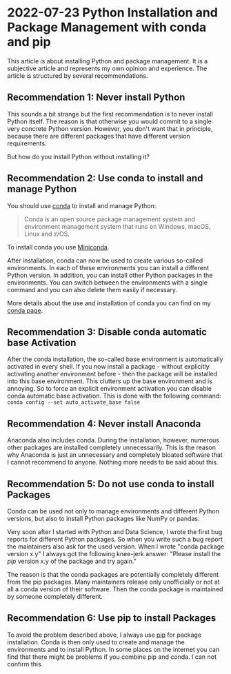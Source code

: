 # 2022-07-23 Python Installation and Package Management with conda and pip

This article is about installing Python and package management.
It is a subjective article and represents my own opinion and experience.
The article is structured by several recommendations.

## Recommendation 1: Never install Python
This sounds a bit strange but the first recommendation is to never install Python itself.
The reason is that otherwise you would commit to a single very concrete Python version.
However, you don't want that in principle, because there are different packages that have
different version requirements.

But how do you install Python without installing it?

## Recommendation 2: Use conda to install and manage Python
You should use [conda](https://docs.conda.io/) to install and manage Python:

> Conda is an open source package management system and environment management system that
> runs on Windows, macOS, Linux and z/OS.

To install conda you use [Miniconda](https://docs.conda.io/en/latest/miniconda.html).

After installation, conda can now be used to create various so-called environments.
In each of these environments you can install a different Python version.
In addition, you can install other Python packages in the environments.
You can switch between the environments with a single command and you can also delete them
easily if necessary.

More details about the use and installation of conda you can find on my
[conda page](/python/conda/).

## Recommendation 3: Disable conda automatic base Activation
After the conda installation, the so-called base environment is automatically activated in every shell.
If you now install a package - without explicitly activating another environment before - then
the package will be installed into this base environment. This clutters up the base environment and
is annoying. So to force an explicit environment activation you can disable conda automatic base activation.
This is done with the following command: `conda config --set auto_activate_base false`

## Recommendation 4: Never install Anaconda
Anaconda also includes conda. During the installation, however, numerous other packages are installed
completely unnecessarily. This is the reason why Anaconda is just an unnecessary and
completely bloated software that I cannot recommend to anyone.
Nothing more needs to be said about this.

## Recommendation 5: Do not use conda to install Packages
Conda can be used not only to manage environments and
different Python versions, but also to install Python packages like NumPy or pandas.

Very soon after I started with Python and Data Science,
I wrote the first bug reports for different Python packages.
So when you write such a bug report the maintainers also ask for the used version.
When I wrote "conda package version x.y" I always got the following knee-jerk answer:
"Please install the *pip* version x.y of the package and try again."

The reason is that the conda packages are potentially completely different from the pip packages.
Many maintainers release only unofficially or not at all a conda version of their software.
Then the conda package is maintained by someone completely different.

## Recommendation 6: Use pip to install Packages
To avoid the problem described above, I always use [pip](https://pip.pypa.io/en/stable/)
for package installation.
Conda is then only used to create and manage the environments and to install Python.
In some places on the internet you can find that there might be problems if you combine pip and conda.
I can not confirm this.
